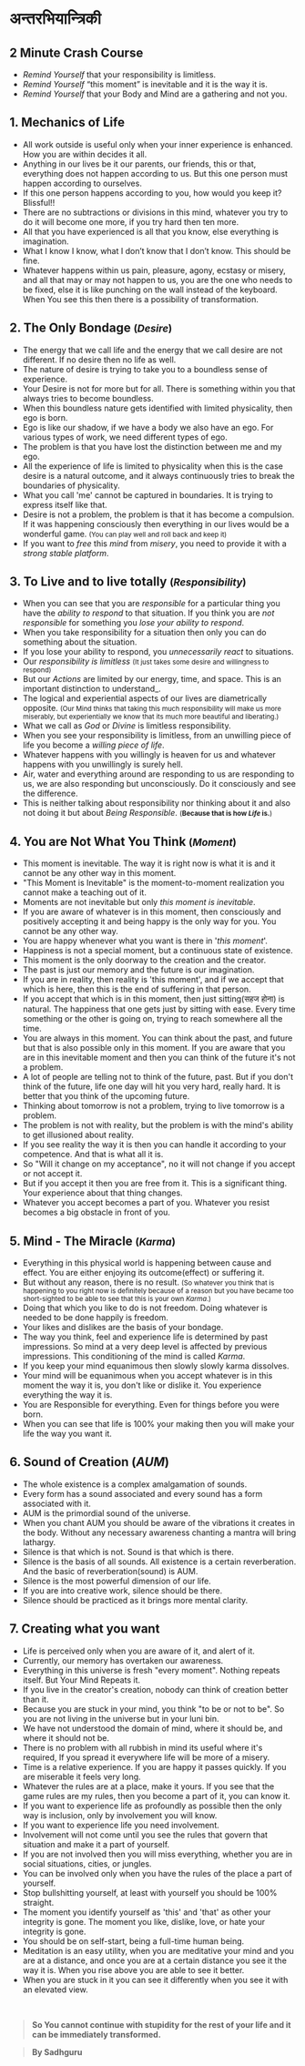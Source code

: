 # अन्तरभियान्त्रिकी

## 2 Minute Crash Course

- _Remind Yourself_ that your responsibility is limitless.
- _Remind Yourself_ “this moment” is inevitable and it is the way it is.
- _Remind Yourself_ that your Body and Mind are a gathering and not you.

## 1. Mechanics of Life

- All work outside is useful only when your inner experience is enhanced. How you are within decides it all.
- Anything in our lives be it our parents, our friends, this or that, everything does not happen according to us. But this one person must happen according to ourselves.
- If this one person happens according to you, how would you keep it? Blissful!!
- There are no subtractions or divisions in this mind, whatever you try to do it will become one more, if you try hard then ten more.
- All that you have experienced is all that you know, else everything is imagination.
- What I know I know, what I don’t know that I don’t know. This should be fine.
- Whatever happens within us pain, pleasure, agony, ecstasy or misery, and all that may or may not happen to us, you are the one who needs to be fixed, else it is like punching on the wall instead of the keyboard. When You see this then there is a possibility of transformation.

## 2. The Only Bondage <small>(_Desire_)</small>

- The energy that we call life and the energy that we call desire are not different. If no desire then no life as well.
- The nature of desire is trying to take you to a boundless sense of experience.
- Your Desire is not for more but for all. There is something within you that always tries to become boundless.
- When this boundless nature gets identified with limited physicality, then ego is born.
- Ego is like our shadow, if we have a body we also have an ego. For various types of work, we need different types of ego.
- The problem is that you have lost the distinction between me and my ego.
- All the experience of life is limited to physicality when this is the case desire is a natural outcome, and it always continuously tries to break the boundaries of physicality.
- What you call 'me' cannot be captured in boundaries. It is trying to express itself like that.
- Desire is not a problem, the problem is that it has become a compulsion. If it was happening consciously then everything in our lives would be a wonderful game. <small>(You can play well and roll back and keep it)</small>
- If you want to _free_ this _mind_ from _misery_, you need to provide it with a _strong stable platform_.

## 3. To Live and to live totally <small>(_Responsibility_)</small>

- When you can see that you are _responsible_ for a particular thing you have the _ability to respond_ to that situation. If you think you are _not responsible_ for something you _lose your ability to respond_.
- When you take responsibility for a situation then only you can do something about the situation.
- If you lose your ability to respond, you _unnecessarily react_ to situations.
- Our _responsibility is limitless_ <small>(It just takes some desire and willingness to respond)</small>
- But our _Actions_ are limited by our energy, time, and space. This is an important distinction to understand_.
- The logical and experiential aspects of our lives are diametrically opposite. <small>(Our Mind thinks that taking this much responsibility will make us more miserably, but experientially we know that its much more beautiful and liberating.)</small>
- What we call as _God_ or _Divine_ is limitless responsibility.
- When you see your responsibility is limitless, from an unwilling piece of life you become a _willing piece of life_.
- Whatever happens with you willingly is heaven for us and whatever happens with you unwillingly is surely hell.
- Air, water and everything around are responding to us are responding to us, we are also responding but unconsciously. Do it consciously and see the difference.
- This is neither talking about responsibility nor thinking about it and also not doing it but about _Being Responsible_. <small>(**Because that is how _Life_ is.**)</small>

## 4. You are Not What You Think <small>(_Moment_)</small>

- This moment is inevitable. The way it is right now is what it is and it cannot be any other way in this moment.
- "This Moment is Inevitable" is the moment-to-moment realization you cannot make a teaching out of it.
- Moments are not inevitable but only _this moment is inevitable_.
- If you are aware of whatever is in this moment, then consciously and positively accepting it and being happy is the only way for you. You cannot be any other way.
- You are happy whenever what you want is there in '_this moment_'.
- Happiness is not a special moment, but a continuous state of existence.
- This moment is the only doorway to the creation and the creator.
- The past is just our memory and the future is our imagination.
- If you are in reality, then reality is 'this moment', and if we accept that which is here, then this is the end of suffering in that person.
- If you accept that which is in this moment, then just sitting(सहज होना) is natural. The happiness that one gets just by sitting with ease. Every time something or the other is going on, trying to reach somewhere all the time.
- You are always in this moment. You can think about the past, and future but that is also possible only in this moment. If you are aware that you are in this inevitable moment and then you can think of the future it's not a problem.
- A lot of people are telling not to think of the future, past. But if you don't think of the future, life one day will hit you very hard, really hard. It is better that you think of the upcoming future.
- Thinking about tomorrow is not a problem, trying to live tomorrow is a problem.
- The problem is not with reality, but the problem is with the mind's ability to get illusioned about reality.
- If you see reality the way it is then you can handle it according to your competence. And that is what all it is.
- So "Will it change on my acceptance", no it will not change if you accept or not accept it.
- But if you accept it then you are free from it. This is a significant thing. Your experience about that thing changes.
- Whatever you accept becomes a part of you. Whatever you resist becomes a big obstacle in front of you.

## 5. Mind - The Miracle <small>(_Karma_)</small>

- Everything in this physical world is happening between cause and effect. You are either enjoying its outcome(effect) or suffering it.
- But without any reason, there is no result. <small>(So whatever you think that is happening to you right now is definitely because of a reason but you have became too short-sighted to be able to see that this is your own _Karma_.)</small>
- Doing that which you like to do is not freedom. Doing whatever is needed to be done happily is freedom.
- Your likes and dislikes are the basis of your bondage.
- The way you think, feel and experience life is determined by past impressions. So mind at a very deep level is affected by previous impressions. This conditioning of the mind is called _Karma_.
- If you keep your mind equanimous then slowly slowly karma dissolves.
- Your mind will be equanimous when you accept whatever is in this moment the way it is, you don't like or dislike it. You experience everything the way it is.
- You are Responsible for everything. Even for things before you were born.
- When you can see that life is 100% your making then you will make your life the way you want it.

## 6. Sound of Creation <smalll>(_AUM_)</smalll>

- The whole existence is a complex amalgamation of sounds.
- Every form has a sound associated and every sound has a form associated with it.
- AUM is the primordial sound of the universe.
- When you chant AUM you should be aware of the vibrations it creates in the body. Without any necessary awareness chanting a mantra will bring lathargy.
- Silence is that which is not. Sound is that which is there.
- Silence is the basis of all sounds. All existence is a certain reverberation. And the basic of reverberation(sound) is AUM.
- Silence is the most powerful dimension of our life.
- If you are into creative work, silence should be there.
- Silence should be practiced as it brings more mental clarity.

## 7. Creating what you want

- Life is perceived only when you are aware of it, and alert of it.
- Currently, our memory has overtaken our awareness.
- Everything in this universe is fresh "every moment". Nothing repeats itself. But Your Mind Repeats it.
- If you live in the creator's creation, nobody can think of creation better than it.
- Because you are stuck in your mind, you think "to be or not to be". So you are not living in the universe but in your luni bin.
- We have not understood the domain of mind, where it should be, and where it should not be.
- There is no problem with all rubbish in mind its useful where it's required, If you spread it everywhere life will be more of a misery.
- Time is a relative experience. If you are happy it passes quickly. If you are miserable it feels very long.
- Whatever the rules are at a place, make it yours. If you see that the game rules are my rules, then you become a part of it, you can know it.
- If you want to experience life as profoundly as possible then the only way is inclusion, only by involvement you will know.
- If you want to experience life you need involvement.
- Involvement will not come until you see the rules that govern that situation and make it a part of yourself.
- If you are not involved then you will miss everything, whether you are in social situations, cities, or jungles.
- You can be involved only when you have the rules of the place a part of yourself.
- Stop bullshitting yourself, at least with yourself you should be 100% straight.
- The moment you identify yourself as 'this' and 'that' as other your integrity is gone. The moment you like, dislike, love, or hate your integrity is gone.
- You should be on self-start, being a full-time human being.
- Meditation is an easy utility, when you are meditative your mind and you are at a distance, and once you are at a certain distance you see it the way it is. When you rise above you are able to see it better.
- When you are stuck in it you can see it differently when you see it with an elevated view.

<br/>

> **So You cannot continue with stupidity for the rest of your life and it can be immediately transformed.**

> **By Sadhguru**
